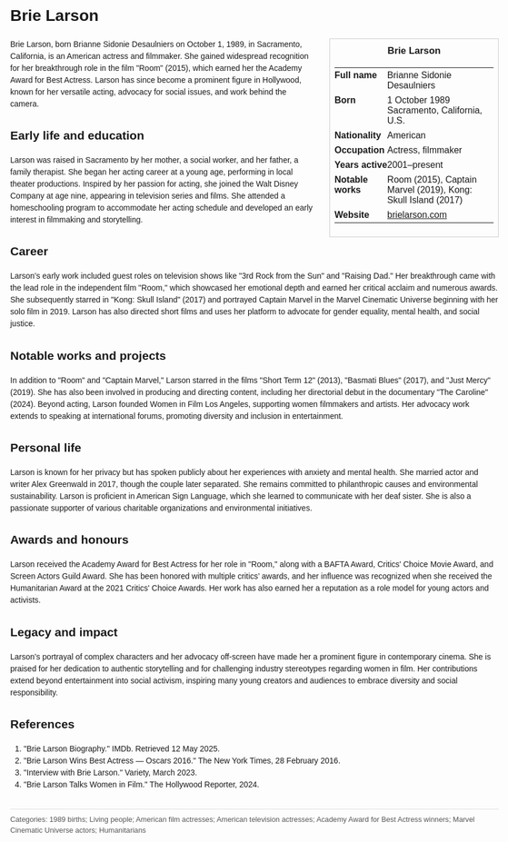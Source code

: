 <!DOCTYPE html>
<html>
<head>
  <title>Brie Larson – Profile</title>
  <style>
    body { font-family: Arial, sans-serif; margin: 2rem auto; max-width: 960px; line-height: 1.5; }
    aside.infobox { float: right; width: 280px; margin: 0 0 1rem 1.5rem; border: 1px solid #ccc; padding: 0.5rem; font-size: 0.9rem; }
    aside.infobox h3 { text-align: center; margin-top: 0; }
    aside.infobox table { width: 100%; border-collapse: collapse; }
    aside.infobox td { padding: 0.25rem 0; vertical-align: top; }
    h1 { margin-top: 0; }
    footer.categories { font-size: 0.8rem; color: #555; border-top: 1px solid #ddd; padding-top: 0.5rem; margin-top: 2rem; }
  </style>
</head>
<body>
  <h1>Brie Larson</h1>
  <aside class="infobox">
    <h3>Brie Larson</h3>
    <table>
      <tr><td><strong>Full name</strong></td><td>Brianne Sidonie Desaulniers</td></tr>
      <tr><td><strong>Born</strong></td><td>1 October 1989<br>Sacramento, California, U.S.</td></tr>
      <tr><td><strong>Nationality</strong></td><td>American</td></tr>
      <tr><td><strong>Occupation</strong></td><td>Actress, filmmaker</td></tr>
      <tr><td><strong>Years active</strong></td><td>2001–present</td></tr>
      <tr><td><strong>Notable works</strong></td><td>Room (2015), Captain Marvel (2019), Kong: Skull Island (2017)</td></tr>
      <tr><td><strong>Website</strong></td><td><a href="https://www.brielarson.com">brielarson.com</a></td></tr>
    </table>
  </aside>
  <p>Brie Larson, born Brianne Sidonie Desaulniers on October 1, 1989, in Sacramento, California, is an American actress and filmmaker. She gained widespread recognition for her breakthrough role in the film "Room" (2015), which earned her the Academy Award for Best Actress. Larson has since become a prominent figure in Hollywood, known for her versatile acting, advocacy for social issues, and work behind the camera.</p>

  <h2>Early life and education</h2>
  <p>Larson was raised in Sacramento by her mother, a social worker, and her father, a family therapist. She began her acting career at a young age, performing in local theater productions. Inspired by her passion for acting, she joined the Walt Disney Company at age nine, appearing in television series and films. She attended a homeschooling program to accommodate her acting schedule and developed an early interest in filmmaking and storytelling.</p>

  <h2>Career</h2>
  <p>Larson’s early work included guest roles on television shows like "3rd Rock from the Sun" and "Raising Dad." Her breakthrough came with the lead role in the independent film "Room," which showcased her emotional depth and earned her critical acclaim and numerous awards. She subsequently starred in "Kong: Skull Island" (2017) and portrayed Captain Marvel in the Marvel Cinematic Universe beginning with her solo film in 2019. Larson has also directed short films and uses her platform to advocate for gender equality, mental health, and social justice.</p>

  <h2>Notable works and projects</h2>
  <p>In addition to "Room" and "Captain Marvel," Larson starred in the films "Short Term 12" (2013), "Basmati Blues" (2017), and "Just Mercy" (2019). She has also been involved in producing and directing content, including her directorial debut in the documentary "The Caroline" (2024). Beyond acting, Larson founded Women in Film Los Angeles, supporting women filmmakers and artists. Her advocacy work extends to speaking at international forums, promoting diversity and inclusion in entertainment.</p>

  <h2>Personal life</h2>
  <p>Larson is known for her privacy but has spoken publicly about her experiences with anxiety and mental health. She married actor and writer Alex Greenwald in 2017, though the couple later separated. She remains committed to philanthropic causes and environmental sustainability. Larson is proficient in American Sign Language, which she learned to communicate with her deaf sister. She is also a passionate supporter of various charitable organizations and environmental initiatives.</p>

  <h2>Awards and honours</h2>
  <p>Larson received the Academy Award for Best Actress for her role in "Room," along with a BAFTA Award, Critics' Choice Movie Award, and Screen Actors Guild Award. She has been honored with multiple critics’ awards, and her influence was recognized when she received the Humanitarian Award at the 2021 Critics' Choice Awards. Her work has also earned her a reputation as a role model for young actors and activists.</p>

  <h2>Legacy and impact</h2>
  <p>Larson’s portrayal of complex characters and her advocacy off-screen have made her a prominent figure in contemporary cinema. She is praised for her dedication to authentic storytelling and for challenging industry stereotypes regarding women in film. Her contributions extend beyond entertainment into social activism, inspiring many young creators and audiences to embrace diversity and social responsibility.</p>

  <h2>References</h2>
  <ol>
    <li>"Brie Larson Biography." IMDb. Retrieved 12 May 2025.</li>
    <li>"Brie Larson Wins Best Actress — Oscars 2016." The New York Times, 28 February 2016.</li>
    <li>"Interview with Brie Larson." Variety, March 2023.</li>
    <li>"Brie Larson Talks Women in Film." The Hollywood Reporter, 2024.</li>
  </ol>

  <footer class="categories">Categories: 1989 births; Living people; American film actresses; American television actresses; Academy Award for Best Actress winners; Marvel Cinematic Universe actors; Humanitarians</footer>
</body>
</html>